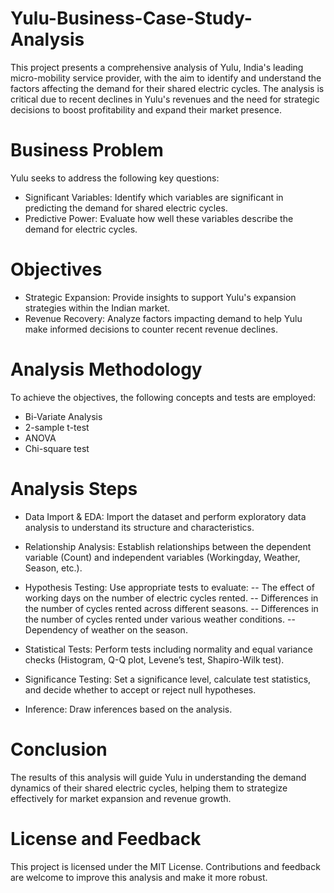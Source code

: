 # Yulu-Business-Case-Study-Analysis

This project presents a comprehensive analysis of Yulu, India's leading micro-mobility service provider, with the aim to identify and understand the factors affecting the demand for their shared electric cycles. The analysis is critical due to recent declines in Yulu's revenues and the need for strategic decisions to boost profitability and expand their market presence.

# Business Problem

Yulu seeks to address the following key questions:

- Significant Variables: Identify which variables are significant in predicting the demand for shared electric cycles.
- Predictive Power: Evaluate how well these variables describe the demand for electric cycles.

# Objectives

- Strategic Expansion: Provide insights to support Yulu's expansion strategies within the Indian market.
- Revenue Recovery: Analyze factors impacting demand to help Yulu make informed decisions to counter recent revenue declines.

# Analysis Methodology

To achieve the objectives, the following concepts and tests are employed:

- Bi-Variate Analysis
- 2-sample t-test
- ANOVA
- Chi-square test

# Analysis Steps

- Data Import & EDA: Import the dataset and perform exploratory data analysis to understand its structure and characteristics.
- Relationship Analysis: Establish relationships between the dependent variable (Count) and independent variables (Workingday, Weather, Season, etc.).

- Hypothesis Testing: Use appropriate tests to evaluate:
-- The effect of working days on the number of electric cycles rented.
-- Differences in the number of cycles rented across different seasons.
-- Differences in the number of cycles rented under various weather conditions.
-- Dependency of weather on the season.

- Statistical Tests: Perform tests including normality and equal variance checks (Histogram, Q-Q plot, Levene’s test, Shapiro-Wilk test).
- Significance Testing: Set a significance level, calculate test statistics, and decide whether to accept or reject null hypotheses.

- Inference: Draw inferences based on the analysis.


# Conclusion
The results of this analysis will guide Yulu in understanding the demand dynamics of their shared electric cycles, helping them to strategize effectively for market expansion and revenue growth.

# License and Feedback
This project is licensed under the MIT License. Contributions and feedback are welcome to improve this analysis and make it more robust.

